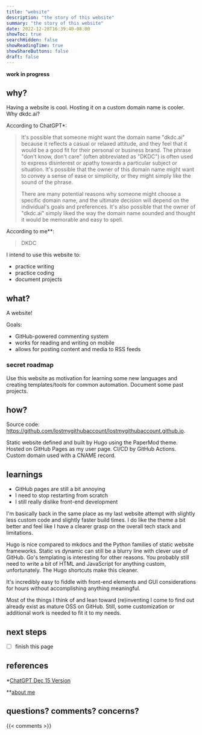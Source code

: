 ```yaml
---
title: "website"
description: "the story of this website"
summary: "the story of this website"
date: 2022-12-28T16:39:40-08:00
showToc: true
searchHidden: false
showReadingTime: true
showShareButtons: false
draft: false
---
```


**work in progress**

## why?

Having a website is cool. Hosting it on a custom domain name is cooler. Why dkdc.ai?

According to ChatGPT*:

> It's possible that someone might want the domain name "dkdc.ai" because it reflects a casual or relaxed attitude, and they feel that it would be a good fit for their personal or business brand. The phrase "don't know, don't care" (often abbreviated as "DKDC") is often used to express disinterest or apathy towards a particular subject or situation. It's possible that the owner of this domain name might want to convey a sense of ease or simplicity, or they might simply like the sound of the phrase.
>
> There are many potential reasons why someone might choose a specific domain name, and the ultimate decision will depend on the individual's goals and preferences. It's also possible that the owner of "dkdc.ai" simply liked the way the domain name sounded and thought it would be memorable and easy to spell.

According to me**:

> DKDC

I intend to use this website to:

- practice writing
- practice coding
- document projects

## what?

A website!

Goals:

- GitHub-powered commenting system
- works for reading and writing on mobile
- allows for posting content and media to RSS feeds

### secret roadmap

Use this website as motivation for learning some new languages and creating templates/tools for common automation. Document some past projects.

## how?
    
Source code: https://github.com/lostmygithubaccount/lostmygithubaccount.github.io.

Static website defined and built by Hugo using the PaperMod theme. Hosted on GitHub Pages as my user page. CI/CD by GitHub Actions. Custom domain used with a CNAME record.

## learnings

- GitHub pages are still a bit annoying
- I need to stop restarting from scratch
- I still really dislike front-end development

I'm basically back in the same place as my last website attempt with slightly less custom code and slightly faster build times. I do like the theme a bit better and feel like I have a clearer grasp on the overall tech stack and limitations. 

Hugo is nice compared to mkdocs and the Python families of static website frameworks. Static vs dynamic can still be a blurry line with clever use of GitHub. Go's templating is interesting for other reasons. You probably still need to write a bit of HTML and JavaScript for anything custom, unfortunately. The Hugo shortcuts make this cleaner.

It's incredibly easy to fiddle with front-end elements and GUI considerations for hours without accomplishing anything meaningful.

Most of the things I think of and lean toward (re)inventing I come to find out already exist as mature OSS on GitHub. Still, some customization or additional work is needed to fit it to my needs.

## next steps

- [ ] finish this page

## references

\*[ChatGPT Dec 15 Version](https://help.openai.com/articles/6825453-chatgpt-release-notes)

\**[about me](/about/)

## questions? comments? concerns?

{{< comments >}}
